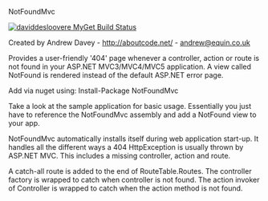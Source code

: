 NotFoundMvc

[![daviddesloovere MyGet Build Status](https://www.myget.org/BuildSource/Badge/daviddesloovere?identifier=42e5a458-d3c2-4b20-a5e3-bf0a09d580aa)](https://www.myget.org/)

Created by Andrew Davey - http://aboutcode.net/ - andrew@equin.co.uk

Provides a user-friendly '404' page whenever a controller, action or route is not found in your ASP.NET MVC3/MVC4/MVC5 application.
A view called NotFound is rendered instead of the default ASP.NET error page.

Add via nuget using:
Install-Package NotFoundMvc

Take a look at the sample application for basic usage. Essentially you just have to reference the NotFoundMvc assembly and add a NotFound view to your app.

NotFoundMvc automatically installs itself during web application start-up. It handles all the different ways a 404 HttpException is usually thrown by ASP.NET MVC. This includes a missing controller, action and route.

A catch-all route is added to the end of RouteTable.Routes.
The controller factory is wrapped to catch when controller is not found.
The action invoker of Controller is wrapped to catch when the action method is not found.
